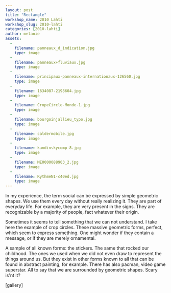 ```yaml
---
layout: post
title: "Rectangle"
workshop_name: 2010 Lahti
workshop_slug: 2010-lahti
categories: [2010-lahti]
author: melanie 
assets:
  -
    filename: panneaux_d_indication.jpg
    type: image
  -
    filename: panneaux+fluviaux.jpg
    type: image
  -
    filename: principaux-panneaux-internationaux-126560.jpg
    type: image
  -
    filename: 1634087-2198604.jpg
    type: image
  -
    filename: CropeCircle-Monde-1.jpg
    type: image
  -
    filename: bourgoinjallieu_typo.jpg
    type: image
  -
    filename: caldermobile.jpg
    type: image
  -
    filename: kandinskycomp-8.jpg
    type: image
  -
    filename: ME0000088903_2.jpg
    type: image
  -
    filename: RythmeN1-c40ed.jpg
    type: image
---
```

In my experience, the term social can be expressed by simple geometric shapes. We use them every day without really realizing it. They are part of everyday life.
For example, they are very present in the signs. They are recognizable by a majority of people, fact whatever their origin.

Sometimes it seems to tell something that we can not understand. I take here the example of crop circles. These massive geometric forms, perfect, which seem to express something. One might wonder if they contain a message, or if they are merely ornamental.

A sample of all known forms: the stickers. The same that rocked our childhood. The ones we used when we did not even draw to represent the things around us.
But they exist in other forms known to all that can be found in abstract painting, for example. There has also pacman, video game superstar.
All to say that we are surrounded by geometric shapes. Scary is'nt it?

[gallery]
